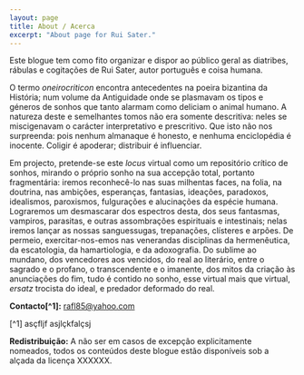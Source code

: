 ```yaml
---
layout: page
title: About / Acerca
excerpt: "About page for Rui Sater."
---
```


Este blogue tem como fito organizar e dispor ao público geral as diatribes, rábulas e cogitações de Rui Sater, autor português e coisa humana.

O termo *oneirocriticon* encontra antecedentes na poeira bizantina da História; num volume da Antiguidade onde se plasmavam os tipos e géneros de sonhos que tanto alarmam como deliciam o animal humano. A natureza deste e semelhantes tomos não era somente descritiva: neles se miscigenavam o carácter interpretativo e prescritivo. Que isto não nos surpreenda: pois nenhum almanaque é honesto, e nenhuma enciclopédia é inocente. Coligir é apoderar; distribuir é influenciar. 

Em projecto, pretende-se este *locus* virtual como um repositório crítico de sonhos, mirando o próprio sonho na sua accepção total, portanto fragmentária: iremos reconhecê-lo nas suas milhentas faces, na folia, na doutrina, nas ambições, esperanças, fantasias, ideações, paradoxos, idealismos, paroxismos, fulgurações e alucinações da espécie humana. Lograremos um desmascarar dos espectros desta, dos seus fantasmas, vampiros, parasitas, e outras assombrações espirituais e intestinais; nelas iremos lançar as nossas sanguessugas, trepanações, clísteres e arpões. De permeio, exercitar-nos-emos nas venerandas disciplinas da hermenêutica, da escatologia, da hamartiologia, e da adoxografia. Do sublime ao mundano, dos vencedores aos vencidos, do real ao literário, entre o sagrado e o profano, o transcendente e o imanente, dos mitos da criação às anunciações do fim, tudo é contido no sonho, esse virtual mais que virtual, *ersatz* trocista do ideal, e predador deformado do real. 

**Contacto[^1]:** rafl85@yahoo.com

[^1] asçfljf asjlçkfalçsj

**Redistribuição:** A não ser em casos de excepção explicitamente nomeados, todos os conteúdos deste blogue estão disponíveis sob a alçada da licença XXXXXX.
